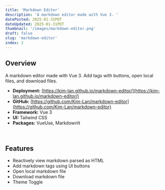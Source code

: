 ```yaml
---
title: 'Markdown Editor'
description: 'A markdown editor made with Vue 3. '
datePosted: 2025-01-31PDT
dateUpdated: 2025-01-31PDT
thumbnail: '/images/markdown-editor.png'
draft: false
slug: 'markdown-editor'
index: 2
---
```


## Overview

A markdown editor made with Vue 3. Add tags with buttons, open local files, and download files.

- **Deployment:** <u>[https://kim-lan.github.io/markdown-editor/](https://kim-lan.github.io/markdown-editor/)</u>
- **GitHub:** <u>[https://github.com/Kim-Lan/markdown-editor](https://github.com/Kim-Lan/markdown-editor)</u>
- **Framework:** Vue 3
- **UI:** Tailwind CSS
- **Packages:** VueUse, MarkdownIt

<br />

## Features

- Reactively view markdown parsed as HTML
- Add markdown tags using UI buttons
- Open local markdown file
- Download markdown file
- Theme Toggle
